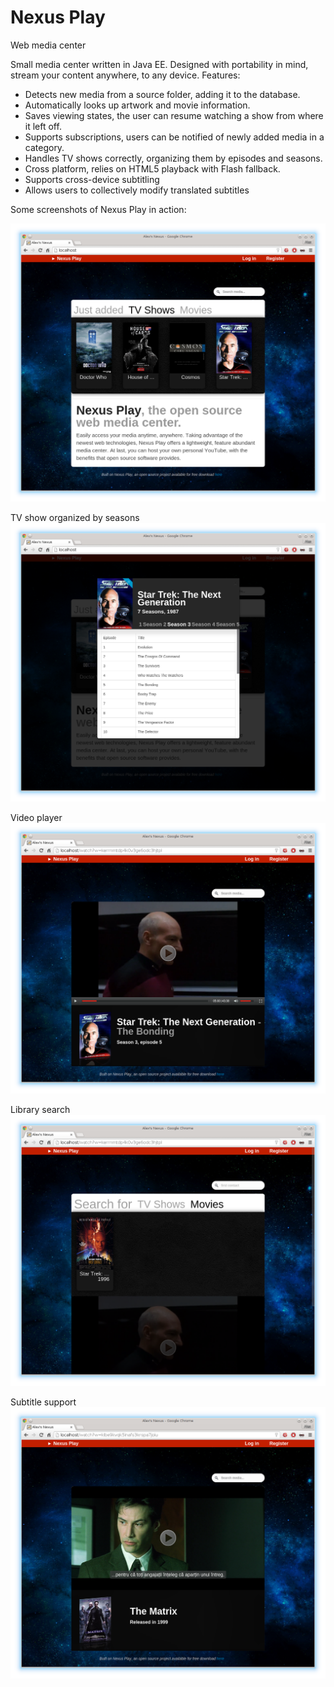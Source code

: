 Nexus Play
=========

Web media center

Small media center written in Java EE. Designed with portability in mind, stream your content anywhere, to any device.
Features:

- Detects new media from a source folder, adding it to the database.
- Automatically looks up artwork and movie information.
- Saves viewing states, the user can resume watching a show from where it left off.
- Supports subscriptions, users can be notified of newly added media in a category.
- Handles TV shows correctly, organizing them by episodes and seasons.
- Cross platform, relies on HTML5 playback with Flash fallback.
- Supports cross-device subtitling
- Allows users to collectively modify translated subtitles

Some screenshots of Nexus Play in action:

![Alt text](https://raw.githubusercontent.com/AlexCristian/NexusPlay/master/screenshots/screenshot_1.png?raw=true "Main page")

TV show organized by seasons
![Alt text](https://raw.githubusercontent.com/AlexCristian/NexusPlay/master/screenshots/screenshot_2.png?raw=true "TV Show view")

Video player
![Alt text](https://raw.githubusercontent.com/AlexCristian/NexusPlay/master/screenshots/screenshot_4.png?raw=true "Video player")

Library search
![Alt text](https://raw.githubusercontent.com/AlexCristian/NexusPlay/master/screenshots/screenshot_5.png?raw=true "Search")

Subtitle support
![Alt text](https://raw.githubusercontent.com/AlexCristian/NexusPlay/master/screenshots/screenshot_6.png?raw=true "Subtitle support")
